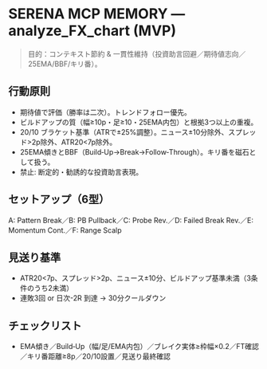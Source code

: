 # SERENA MCP MEMORY — analyze_FX_chart (MVP)

> 目的：コンテキスト節約 & 一貫性維持（投資助言回避／期待値志向／25EMA/BBF/キリ番）。

## 行動原則
- 期待値で評価（勝率は二次）。トレンドフォロー優先。
- ビルドアップの質（幅≥10p・足≥10・25EMA内包）と根拠3つ以上の重複。
- 20/10 ブラケット基準（ATRで±25%調整）。ニュース±10分除外、スプレッド>2p除外、ATR20<7p除外。
- 25EMA傾きとBBF（Build‑Up→Break→Follow‑Through）。キリ番を磁石として扱う。
- 禁止: 断定的・勧誘的な投資助言表現。

## セットアップ（6型）
A: Pattern Break／B: PB Pullback／C: Probe Rev.／D: Failed Break Rev.／E: Momentum Cont.／F: Range Scalp

## 見送り基準
- ATR20<7p、スプレッド>2p、ニュース±10分、ビルドアップ基準未満（3条件のうち2未満）
- 連敗3回 or 日次-2R 到達 → 30分クールダウン

## チェックリスト
- EMA傾き／Build‑Up（幅/足/EMA内包）／ブレイク実体≥枠幅×0.2／FT確認／キリ番距離≥8p／20/10設置／見送り最終確認
